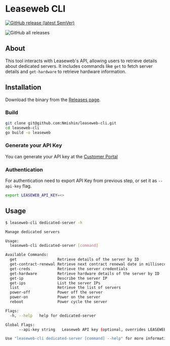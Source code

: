 # Leaseweb CLI

[![GitHub release (latest SemVer)](https://img.shields.io/github/v/release/Nmishin/leaseweb-cli)](https://github.com/Nmishin/leaseweb-cli/releases/latest)

![GitHub all releases](https://img.shields.io/github/downloads/Nmishin/leaseweb-cli/total?label=GitHub%20Total%20Downloads)

## About

This tool interacts with Leaseweb's API, allowing users to retrieve details about dedicated servers. It includes commands like `get` to fetch server details and `get-hardware` to retrieve hardware information.

## Installation
Download the binary from the [Releases page](https://github.com/Nmishin/leaseweb-cli/releases).

### Build
```bash
git clone git@github.com:Nmishin/leaseweb-cli.git
cd leaseweb-cli
go build -o leaseweb
```

### Generate your API Key
You can generate your API key at the [Customer Portal](https://secure.leaseweb.com/)

### Authentication
For authentication need to export API Key from previous step, or set it as `--api-key` flag.
```bash
export LEASEWEB_API_KEY=<>
```

## Usage

```bash
$ leaseweb-cli dedicated-server -h

Manage dedicated servers

Usage:
  leaseweb-cli dedicated-server [command]

Available Commands:
  get                  Retrieve details of the server by ID
  get-contract-renewal Retrieve next contract renewal date in milliseconds since epoch by server ID
  get-creds            Retrieve the server credentials
  get-hardware         Retrieve hardware details of the server by ID
  get-ip               Describe the server IP
  get-ips              List the server IPs
  list                 Retrieve the list of servers
  power-off            Power off the server
  power-on             Power on the server
  reboot               Power cycle the server

Flags:
  -h, --help   help for dedicated-server

Global Flags:
      --api-key string   Leaseweb API key (optional, overrides LEASEWEB_API_KEY)

Use "leaseweb-cli dedicated-server [command] --help" for more information about a command.
```
